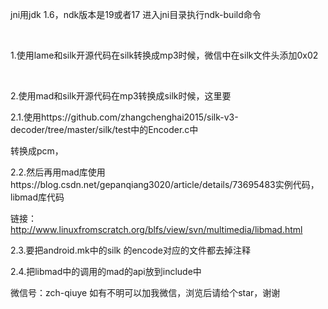 jni用jdk 1.6，ndk版本是19或者17
进入jni目录执行ndk-build命令

​

1.使用lame和silk开源代码在silk转换成mp3时候，微信中在silk文件头添加0x02

​

2.使用mad和silk开源代码在mp3转换成silk时候，这里要

2.1.使用https://github.com/zhangchenghai2015/silk-v3-decoder/tree/master/silk/test中的Encoder.c中

转换成pcm，

2.2.然后再用mad库使用https://blog.csdn.net/gepanqiang3020/article/details/73695483实例代码，libmad库代码

链接：http://www.linuxfromscratch.org/blfs/view/svn/multimedia/libmad.html

2.3.要把android.mk中的silk 的encode对应的文件都去掉注释

2.4.把libmad中的调用的mad的api放到include中

微信号：zch-qiuye 如有不明可以加我微信，浏览后请给个star，谢谢
